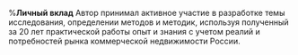 %**Личный вклад**
Автор принимал активное участие в разработке темы исследования, определении методов и методик, используя полученный за 20 лет практической работы опыт и знания с учетом реалий и потребностей рынка коммерческой недвижимости России.